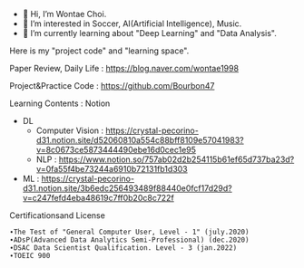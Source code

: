 - 👋 Hi, I’m Wontae Choi.
- 👀 I’m interested in Soccer, AI(Artificial Intelligence), Music.
- 🌱 I’m currently learning about "Deep Learning" and "Data Analysis".

Here is my "project code" and "learning space".

Paper Review, Daily Life : https://blog.naver.com/wontae1998


Project&Practice Code : https://github.com/Bourbon47


Learning Contents : Notion
  - DL
    - Computer Vision : https://crystal-pecorino-d31.notion.site/d52060810a554c88bff8109e57041983?v=8c0673ce5873444490ebe16d0cec1e95
    - NLP : https://www.notion.so/757ab02d2b254115b61ef65d737ba23d?v=0fa55f4be73244a6910b72131fb1d303
  - ML : https://crystal-pecorino-d31.notion.site/3b6edc256493489f88440e0fcf17d29d?v=c247fefd4eba48619c7ff0b20c8c722f



Certificationsand License

	∙The Test of "General Computer User, Level - 1" (july.2020)
	∙ADsP(Advanced Data Analytics Semi-Professional) (dec.2020)
	∙DSAC Data Scientist Qualification. Level - 3 (jan.2022)
	∙TOEIC 900
